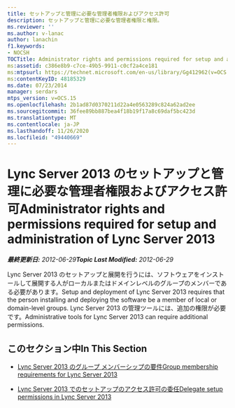 ```yaml
---
title: セットアップと管理に必要な管理者権限およびアクセス許可
description: セットアップと管理に必要な管理者権限と権限。
ms.reviewer: ''
ms.author: v-lanac
author: lanachin
f1.keywords:
- NOCSH
TOCTitle: Administrator rights and permissions required for setup and administration
ms:assetid: c386e8b9-c7ce-49b5-9911-c0cf2a4ce181
ms:mtpsurl: https://technet.microsoft.com/en-us/library/Gg412962(v=OCS.15)
ms:contentKeyID: 48185329
ms.date: 07/23/2014
manager: serdars
mtps_version: v=OCS.15
ms.openlocfilehash: 2b1ad87d0370211d22a4e0563289c824a62ad2ee
ms.sourcegitcommit: 36fee89bb887bea4f18b19f17a8c69daf5bc423d
ms.translationtype: MT
ms.contentlocale: ja-JP
ms.lasthandoff: 11/26/2020
ms.locfileid: "49440669"
---
```

# <a name="administrator-rights-and-permissions-required-for-setup-and-administration-of-lync-server-2013"></a><span data-ttu-id="c8acf-103">Lync Server 2013 のセットアップと管理に必要な管理者権限およびアクセス許可</span><span class="sxs-lookup"><span data-stu-id="c8acf-103">Administrator rights and permissions required for setup and administration of Lync Server 2013</span></span>

<div data-xmlns="http://www.w3.org/1999/xhtml">

<div class="topic" data-xmlns="http://www.w3.org/1999/xhtml" data-msxsl="urn:schemas-microsoft-com:xslt" data-cs="https://msdn.microsoft.com/">

<div data-asp="https://msdn2.microsoft.com/asp">



</div>

<div id="mainSection">

<div id="mainBody"><span data-ttu-id="c8acf-104">

<span> </span></span><span class="sxs-lookup"><span data-stu-id="c8acf-104">

<span> </span></span></span>

<span data-ttu-id="c8acf-105">_**最終更新日:** 2012-06-29_</span><span class="sxs-lookup"><span data-stu-id="c8acf-105">_**Topic Last Modified:** 2012-06-29_</span></span>

<span data-ttu-id="c8acf-106">Lync Server 2013 のセットアップと展開を行うには、ソフトウェアをインストールして展開する人がローカルまたはドメインレベルのグループのメンバーである必要があります。</span><span class="sxs-lookup"><span data-stu-id="c8acf-106">Setup and deployment of Lync Server 2013 requires that the person installing and deploying the software be a member of local or domain-level groups.</span></span> <span data-ttu-id="c8acf-107">Lync Server 2013 の管理ツールには、追加の権限が必要です。</span><span class="sxs-lookup"><span data-stu-id="c8acf-107">Administrative tools for Lync Server 2013 can require additional permissions.</span></span>

<div>

## <a name="in-this-section"></a><span data-ttu-id="c8acf-108">このセクション中</span><span class="sxs-lookup"><span data-stu-id="c8acf-108">In This Section</span></span>

  - [<span data-ttu-id="c8acf-109">Lync Server 2013 のグループ メンバーシップの要件</span><span class="sxs-lookup"><span data-stu-id="c8acf-109">Group membership requirements for Lync Server 2013</span></span>](lync-server-2013-group-membership-requirements.md)

  - [<span data-ttu-id="c8acf-110">Lync Server 2013 でのセットアップのアクセス許可の委任</span><span class="sxs-lookup"><span data-stu-id="c8acf-110">Delegate setup permissions in Lync Server 2013</span></span>](lync-server-2013-delegate-setup-permissions.md)

<span data-ttu-id="c8acf-111"></div>

</div>

<span> </span>

</div>

</div>

</span><span class="sxs-lookup"><span data-stu-id="c8acf-111"></div>

</div>

<span> </span>

</div>

</div>

</span></span></div>

